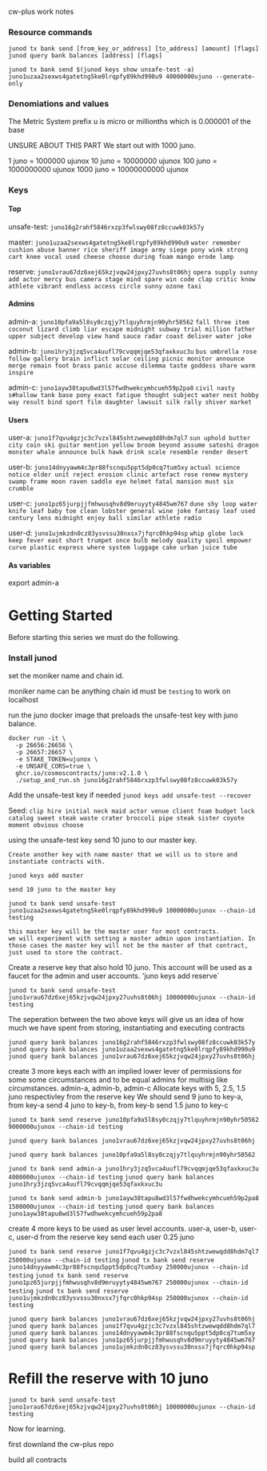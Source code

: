 cw-plus work notes

### Resource commands
`junod tx bank send [from_key_or_address] [to_address] [amount] [flags]`
`junod query bank balances [address] [flags]`

`junod tx bank send $(junod keys show unsafe-test -a) juno1uzaa2sexws4gatetng5ke0lrqpfy89khd990u9 40000000ujuno --generate-only`

### Denomiations and values
The Metric System prefix u is micro or millionths which is 0.000001 of the base


UNSURE ABOUT THIS PART
We start out with 1000 juno.

1 juno = 1000000 ujunox
10 juno = 10000000 ujunox
100 juno = 1000000000 ujunox
1000 juno = 10000000000 ujunox

### Keys
#### Top
unsafe-test: `juno16g2rahf5846rxzp3fwlswy08fz8ccuwk03k57y`

master: `juno1uzaa2sexws4gatetng5ke0lrqpfy89khd990u9`
```water remember cushion abuse banner rice sheriff image army siege pony wink strong cart knee vocal used cheese choose during foam mango erode lamp```

reserve: `juno1vrau67dz6xej65kzjvqw24jpxy27uvhs8t06hj`
```opera supply sunny add actor mercy bus camera stage mind spare win code clap critic know athlete vibrant endless access circle sunny ozone taxi```



#### Admins
admin-a: `juno10pfa9a5l8sy0czqjy7tlquyhrmjn90yhr50562`
```fall three item coconut lizard climb liar escape midnight subway trial million father upper subject develop view hand sauce radar coast deliver water joke```

admin-b: `juno1hry3jzq5vca4uufl79cvqqmjqe53qfaxkxuc3u`
```bus umbrella rose follow gallery brain inflict solar ceiling picnic monitor announce merge remain foot brass panic accuse dilemma taste goddess share warm inspire```

admin-c: `juno1ayw38tapu8wd3l57fwdhwekcymhcueh59p2pa8`
```civil nasty s#hallow tank base pony exact fatigue thought subject water nest hobby way result bind sport film daughter lawsuit silk rally shiver market```


#### Users
user-a: `juno1f7qvu4gzjc3c7vzxl845shtzwewqdd8hdm7ql7`
```sun uphold butter city coin ski guitar mention yellow broom beyond assume satoshi dragon monster whale announce bulk hawk drink scale resemble render desert```

user-b: `juno14dnyyawm4c3pr88fscnqu5ppt5dp0cq7tum5xy`
```actual science notice elder unit reject erosion clinic artefact rose renew mystery swamp frame moon raven saddle eye helmet fatal mansion must six crumble```

user-c: `juno1pz65jurpjjfmhwusqhv8d9mruyyty4845wm767`
```dune shy loop water knife leaf baby toe clean lobster general wine joke fantasy leaf used century lens midnight enjoy ball similar athlete radio```

user-d: `juno1ujmkzdn0cz83ysvssu30nxsx7jfqrc0hkp94sp`
```whip globe lock keep fever east short trumpet once bulb melody quality spoil empower curve plastic express where system luggage cake urban juice tube```


#### As variables
export admin-a



# Getting Started

Before starting this series we must do the following.

### Install junod

set the moniker name and chain id.

moniker name can be anything
chain id must be `testing` to work on localhost

run the juno docker image that preloads the unsafe-test key with juno balance.

```
docker run -it \
  -p 26656:26656 \
  -p 26657:26657 \
  -e STAKE_TOKEN=ujunox \
  -e UNSAFE_CORS=true \
  ghcr.io/cosmoscontracts/juno:v2.1.0 \
  ./setup_and_run.sh juno16g2rahf5846rxzp3fwlswy08fz8ccuwk03k57y
```

Add the unsafe-test key if needed
`junod keys add unsafe-test --recover`

Seed: `clip hire initial neck maid actor venue client foam budget lock catalog sweet steak waste crater broccoli pipe steak sister coyote moment obvious choose`

using the unsafe-test key send 10 juno to our master key.

    Create another key with name master that we will us to store and instantiate contracts with.
`junod keys add master`

    send 10 juno to the master key
    
`junod tx bank send unsafe-test juno1uzaa2sexws4gatetng5ke0lrqpfy89khd990u9 10000000ujunox --chain-id testing`

    this master key will be the master user for most contracts.
    we will experiment with setting a master admin upon instantiation. In those cases the master key will not be the master of that contract, just used to store the contract.

Create a reserve key that also hold 10 juno. This account will be used as a faucet for the admin and user accounts.
'juno keys add reserve`

`junod tx bank send unsafe-test juno1vrau67dz6xej65kzjvqw24jpxy27uvhs8t06hj 10000000ujunox --chain-id testing`

The seperation between the two above keys will give us an idea of how much we have spent from storing, instantiating and executing contracts


`junod query bank balances juno16g2rahf5846rxzp3fwlswy08fz8ccuwk03k57y`
`junod query bank balances juno1uzaa2sexws4gatetng5ke0lrqpfy89khd990u9`
`junod query bank balances juno1vrau67dz6xej65kzjvqw24jpxy27uvhs8t06hj`


create 3 more keys each with an implied lower lever of permissions for some some circumstances and to be equal admins for multisig like circumstances.
    admin-a, admin-b, admin-c
    Allocate keys with 5, 2.5, 1.5 juno respectivley from the reserve key
    We should send 9 juno to key-a, from key-a send 4 juno to key-b, from key-b send 1.5 juno to key-c

`junod tx bank send reserve juno10pfa9a5l8sy0czqjy7tlquyhrmjn90yhr50562 9000000ujunox --chain-id testing`

`junod query bank balances juno1vrau67dz6xej65kzjvqw24jpxy27uvhs8t06hj`

`junod query bank balances juno10pfa9a5l8sy0czqjy7tlquyhrmjn90yhr50562`

`junod tx bank send admin-a juno1hry3jzq5vca4uufl79cvqqmjqe53qfaxkxuc3u 4000000ujunox --chain-id testing`
`junod query bank balances juno1hry3jzq5vca4uufl79cvqqmjqe53qfaxkxuc3u`

`junod tx bank send admin-b juno1ayw38tapu8wd3l57fwdhwekcymhcueh59p2pa8 1500000ujunox --chain-id testing`
`junod query bank balances juno1ayw38tapu8wd3l57fwdhwekcymhcueh59p2pa8`


create 4 more keys to be used as user level accounts.
    user-a, user-b, user-c, user-d
    from the reserve key send each user 0.25 juno

`junod tx bank send reserve juno1f7qvu4gzjc3c7vzxl845shtzwewqdd8hdm7ql7 250000ujunox --chain-id testing`
`junod tx bank send reserve juno14dnyyawm4c3pr88fscnqu5ppt5dp0cq7tum5xy 250000ujunox --chain-id testing`
`junod tx bank send reserve juno1pz65jurpjjfmhwusqhv8d9mruyyty4845wm767 250000ujunox --chain-id testing`
`junod tx bank send reserve juno1ujmkzdn0cz83ysvssu30nxsx7jfqrc0hkp94sp 250000ujunox --chain-id testing`

`junod query bank balances juno1vrau67dz6xej65kzjvqw24jpxy27uvhs8t06hj`
`junod query bank balances juno1f7qvu4gzjc3c7vzxl845shtzwewqdd8hdm7ql7`
`junod query bank balances juno14dnyyawm4c3pr88fscnqu5ppt5dp0cq7tum5xy`
`junod query bank balances juno1pz65jurpjjfmhwusqhv8d9mruyyty4845wm767`
`junod query bank balances juno1ujmkzdn0cz83ysvssu30nxsx7jfqrc0hkp94sp`

# Refill the reserve with 10 juno
`junod tx bank send unsafe-test juno1vrau67dz6xej65kzjvqw24jpxy27uvhs8t06hj 10000000ujunox --chain-id testing`


Now for learning.

first downland the cw-plus repo

build all contracts

